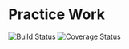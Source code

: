 # Practice Work
[![Build Status](https://travis-ci.org/demoleas21/PracticeWork.svg)](https://travis-ci.org/demoleas21/PracticeWork)
[![Coverage Status](https://coveralls.io/repos/github/demoleas21/PracticeWork/badge.svg)](https://coveralls.io/github/demoleas21/PracticeWork)
